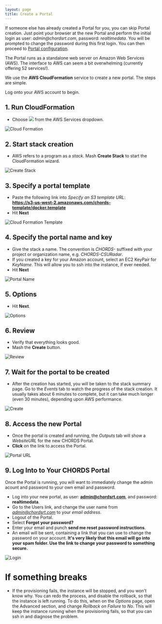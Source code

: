 ```yaml
---
layout: page
title: Create a Portal
---
```


<div class="well" style="text-align: left;">
If someone else has already created a Portal for you, you can skip Portal creation. Just point
your browser at the new Portal and perform the initial login as user: <em>admin@chordsrt.com</em>, 
password: <em>realtimedata</em>. You will be prompted to change the password during this first login.
You can then proceed to <a href="{{site.baseurl}}/config.html">Portal configuration</a>.
</div>

The Portal runs as a standalone web server on Amazon Web Services (AWS). 
The interface to AWS can seem a bit overwhelming (currently offering 52
services!).

We use the **AWS CloudFormation** service to create a new portal. The steps are
simple.


Log onto your AWS account to begin.

## 1. Run CloudFormation

* Choose ![](images/cf.png) from the AWS Services dropdown.

<img class="img-responsive" src="images/aws_services.png" alt="Cloud Formation">
      
## 2. Start stack creation

* AWS refers to a program as a *stack*. Mash **Create Stack** to start the CloudFormation wizard.

<img class="img-responsive" src="images/AWS_CF0.png" alt="Create Stack">

## 3. Specify a portal template 

* Paste the following link into _Specify an S3 template URL_: <br/>
**https://s3-us-west-2.amazonaws.com/chords-template/docker.template**
* Hit **Next**

<img class="img-responsive" src="images/AWS_CF1.png" alt="Cloud Formation Template">

## 4. Specify the portal name and key

* Give the stack a name. The convention is _CHORDS-_ suffixed with your project or organization name, e.g. _CHORDS-CSURadar_.
* If you created a key for your Amazon account, select an EC2 KeyPair for *KeyName*. This will allow you to ssh into the instance, 
  if ever needed.
* Hit **Next**

<img class="img-responsive" src="images/AWS_CF2.png" alt="Portal Name">

## 5. Options

* Hit **Next**.

<img class="img-responsive" src="images/AWS_CF3.png" alt="Options">

## 6. Review

* Verify that everything looks good.
* Mash the **Create** button.

<img class="img-responsive" src="images/AWS_CF4.png" alt="Review">

## 7. Wait for the portal to be created

* After the creation has started, you will be taken 
to the stack summary page. Go to the *Events* tab to watch the progress 
of the stack creation. It usually takes about 6 minutes to complete, but it can take 
much longer (even 30 minutes), depending upon AWS performance.

<img class="img-responsive" src="images/AWS_CF5.png" alt="Create">

## 8. Access the new Portal

* Once the portal is created and running, the *Outputs* tab will show a *WebsiteURL* for the new 
CHORDS Portal. 
* **Click** on the link to access the Portal.

<img class="img-responsive" src="images/AWS_CF6.png" alt="Portal URL">

## 9. Log Into to Your CHORDS Portal

Once the Portal is running, you will want to immediately change the admin acount and password to your
own email and password.

* Log into your new portal, as user: **admin@chordsrt.com**, and password: **realtimedata**.
* Go to the Users link, and change the user name from *admin@chordsrt.com* 
  to your *email address*.
* Logout of the Portal.
* Select **Forgot your password?**
* Enter your email and punch **send me reset password instructions**. 
* An email will be sent, containing a link that you can use to change the password on your account. **It's very likely that this email will go into your spam folder. Use the link to change your password to something secure.**

<img class="img-responsive" src="images/AWS_CF7.png" alt="Login">


# If something breaks
* If the provisioning fails, the instance will be stopped, and you won\'t know why. You can redo the process, 
and disable the rollback, so that the instance is left running. To do this, when on the *Options* page, 
open the Advanced section, and change _Rollback on Failure_ to *No*. This will
keep the instance running when the provisioning fails, so that you can ssh in and diagnose the problem.
